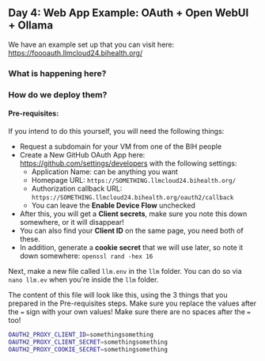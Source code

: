 ## Day 4: Web App Example: OAuth + Open WebUI + Ollama

We have an example set up that you can visit here: https://foooauth.llmcloud24.bihealth.org/

### What is happening here?

### How do we deploy them?

#### Pre-requisites:

If you intend to do this yourself, you will need the following things:
 - Request a subdomain for your VM from one of the BIH people
 - Create a New GitHub OAuth App here: https://github.com/settings/developers with the following settings:
   - Application Name: can be anything you want
   - Homepage URL: `https://SOMETHING.llmcloud24.bihealth.org/`
   - Authorization callback URL: `https://SOMETHING.llmcloud24.bihealth.org/oauth2/callback`
   - You can leave the **Enable Device Flow** unchecked
 - After this, you will get a **Client secrets**, make sure you note this down somewhere, or it will disappear!
 - You can also find your **Client ID** on the same page, you need both of these.
 - In addition, generate a **cookie secret** that we will use later, so note it down somewhere: `openssl rand -hex 16`

Next, make a new file called `llm.env` in the `llm` folder. You can do so via `nano llm.ev` when you're inside the `llm` folder.

The content of this file will look like this, using the 3 things that you prepared in the Pre-requisites steps. Make sure you replace the values after the `=` sign with your own values! Make sure there are no spaces after the `=` too!
```bash
OAUTH2_PROXY_CLIENT_ID=somethingsomething
OAUTH2_PROXY_CLIENT_SECRET=somethingsomething
OAUTH2_PROXY_COOKIE_SECRET=somethingsomething
```

